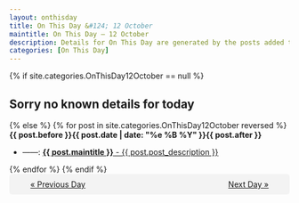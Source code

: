 ```yaml
---
layout: onthisday
title: On This Day &#124; 12 October
maintitle: On This Day — 12 October
description: Details for On This Day are generated by the posts added to the website so the content is subject to changes/updates over time.
categories: [On This Day]
---
```


{% if site.categories.OnThisDay12October == null %}
<h2>Sorry no known details for today</h2>
{% else %}
{% for post in site.categories.OnThisDay12October reversed %}
<strong>{{ post.before }}{{ post.date | date: "%e %B %Y" }}{{ post.after }}</strong>
<ul>
<li> ——: <a class="{{ post.class }}" href="{{ post.url }}"><strong>{{ post.maintitle }}</strong> - {{ post.post_description }}</a></li>
</ul>
{% endfor %}
{% endif %}
<br />
<div style="background-color: #f3f3f3; padding: 10px; border-radius: 5px; text-align: center; display: flex; justify-content: space-evenly;">
<a href="/onthisday/10/10-11">« Previous Day</a>
<span style="visibility:hidden;">[ Visit Leap Year February 29 ]</span>
<a href="/onthisday/10/10-13">Next Day »</a>
</div>
